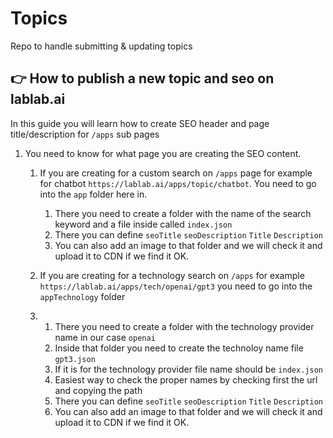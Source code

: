# Topics

Repo to handle submitting & updating topics

## 👉 How to publish a new topic and seo on lablab.ai

In this guide you will learn how to create SEO header and page title/description for `/apps` sub pages

1. You need to know for what page you are creating the SEO content.

   1. If you are creating for a custom search on `/apps` page for example for chatbot `https://lablab.ai/apps/topic/chatbot`. You need to go into the `app` folder here in.

      1. There you need to create a folder with the name of the search keyword and a file inside called `index.json`
      2. There you can define `seoTitle` `seoDescription` `Title` `Description`
      3. You can also add an image to that folder and we will check it and upload it to CDN if we find it OK.

   2. If you are creating for a technology search on `/apps` for example `https://lablab.ai/apps/tech/openai/gpt3` you need to go into the `appTechnology` folder
   3. 1. There you need to create a folder with the technology provider name in our case `openai`
      2. Inside that folder you need to create the technoloy name file `gpt3.json`
      3. If it is for the technology provider file name should be `index.json`
      4. Easiest way to check the proper names by checking first the url and copying the path
      5. There you can define `seoTitle` `seoDescription` `Title` `Description`
      6. You can also add an image to that folder and we will check it and upload it to CDN if we find it OK.
